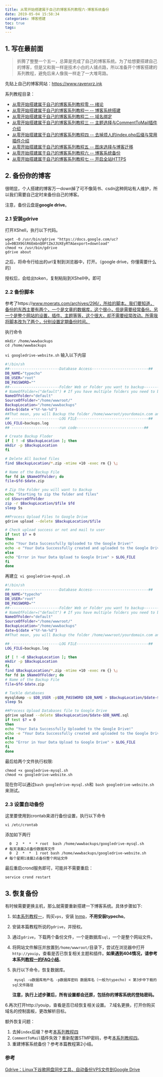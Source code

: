 ```yaml
---
title: 从零开始搭建属于自己的博客系列教程六-博客系统备份
date: 2019-05-04 15:58:34
categories: 博客搭建
toc: true
tags:
---
```



## 1.  写在最前面

> 折腾了整整一个五一，总算是完成了自己的博客系统。为了给想要搭建自己的博客，但是又和我一样是技术小白的人铺点路，所以准备开个博客搭建的系列教程，避免后来人像我一样走了一大堆弯路。

先贴上自己的博客网站：https://www.ravenxrz.ink   
<!-- more -->
系列教程目录：

- [从零开始搭建属于自己的博客系列教程零 -- 绪论](https://www.ravenxrz.ink/archives/ck27a6coa001t08vm7dom4ddk/)
- [从零开始搭建属于自己的博客系列教程一 -- 博客系统搭建](https://www.ravenxrz.ink/archives/ck27a6co2001d08vm37fp2jrz/)
- [从零开始搭建属于自己的博客系列教程二 -- 域名绑定](https://www.ravenxrz.ink/archives/ck27a6co5001i08vmexcp0gm3/)
- [从零开始搭建属于自己的博客系列教程三 -- 主题选择与CommentToMail插件介绍](https://www.ravenxrz.ink/archives/ck27a6cp5003u08vm39sqe1zg/)
- [从零开始搭建属于自己的博客系列教程四 -- 去掉烦人的index.php后缀与常用插件介绍](https://www.ravenxrz.ink/archives/ck27a6co9001r08vm7zd936xx/)
- [从零开始搭建属于自己的博客系列教程五 -- 图床选择与博客迁移](https://www.ravenxrz.ink/archives/ck27a6co7001l08vm695m3jwl/)
- [从零开始搭建属于自己的博客系列教程六 -- 博客系统备份](https://www.ravenxrz.ink/archives/ck27a6co8001o08vme47fc50a/)
- [从零开始搭建属于自己的博客系列教程七 -- 开启全站HTTPS](https://www.ravenxrz.ink/archives/ck27a6co4001g08vm38779qtt/)

## 2.  备份你的博客

很明显，个人搭建的博客万一down掉了可不像简书、csdn这种网站有人维护，所以我们需要自己定时来备份自己的博客。

注意，备份云盘是**google drive**。

### 2.1  安装gdrive

打开XShell，执行以下代码。

```
wget -O /usr/bin/gdrive "https://docs.google.com/uc?id=0B3X9GlR6EmbnQ0FtZmJJUXEyRTA&export=download"
chmod +x /usr/bin/gdrive
gdrive about
```

之后，将命令行给出的url复制到浏览器中，打开。（google drive，你懂需要什么的）

授权后，会给出token，复制粘贴到XShell中。即可

### 2.2 备份脚本

参考了https://www.moerats.com/archives/296/，所给的脚本。我们要知道，备份的东西主要有两个，一个是文章的数据库，这个很小，但是需要经常备份。另一个是整个网站的设置，插件、主题等等，这个很大，却不需要经常改动。所需我将脚本改为了两个，分别设置定期备份时间。

执行命令

```
mkdir /home/wwwbackups
cd /home/wwwbackups
```

`vi googledrive-website.sh` 输入以下内容

```sh
#!/bin/sh
##-----------------------Database Access--------------------------##
DB_NAME="typecho"
DB_USER="root"
DB_PASSWORD=""
##-----------------------Folder Web or Folder you want to backup--------------------------##
# NameOfFolder=("default") # If you have multiple folders you need to back up
NameOfFolder="default"
SourceOfFolder="/home/wwwroot/"
BackupLocation="/home/wwwbackups"
date=$(date +"%Y-%m-%d")
##That mean, you will Backup the folder /home/wwwroot/yourdomain.com and will save into Folder /backups
## ----------------------LOG FILE---------------------------------##
LOG_FILE=backups.log
## ----------------------run code-------------------------------##

# Create Backup Floder
if [ ! -d $BackupLocation ]; then
mkdir -p $BackupLocation
fi

# Delete All backed files
find $BackupLocation/*.zip -mtime +10 -exec rm {} \;

# Name of the Backup File
for fd in $NameOfFolder; do
file=$fd-$date.zip

# Zip the Folder you will want to Backup
echo "Starting to zip the folder and files"
cd $SourceOfFolder
zip -r $BackupLocation/$file $fd
sleep 5s

##Process Upload Files to Google Drive
gdrive upload --delete $BackupLocation/$file

# Check upload success or not and mail to user
if test $? = 0
then
echo "Your Data Successfully Uploaded to the Google Drive!"
echo -e "Your Data Successfully created and uploaded to the Google Drive!" | mail -s "Your VPS Backup from $date" zhang.xingrui@foxmail.com
else
echo "Error in Your Data Upload to Google Drive" > $LOG_FILE
fi
done
```

再建立` vi googledrive-mysql.sh`
```sh
#!/bin/sh
##-----------------------Database Access--------------------------##
DB_NAME="typecho"
DB_USER="root"
DB_PASSWORD=""
##-----------------------Folder Web or Folder you want to backup--------------------------##
# NameOfFolder=("default") # If you have multiple folders you need to back up
NameOfFolder="default"
SourceOfFolder="/home/wwwroot/"
BackupLocation="/home/wwwbackups"
date=$(date +"%Y-%m-%d")
##That mean, you will Backup the folder /home/wwwroot/yourdomain.com and will save into Folder /backups

## ----------------------LOG FILE---------------------------------##
LOG_FILE=backups.log

if [ ! -d $BackupLocation ]; then
mkdir -p $BackupLocation
fi
find $BackupLocation/*.zip -mtime +10 -exec rm {} \;
for fd in $NameOfFolder; do
# Name of the Backup File
file=$fd-$date.zip

# Tackle databases
mysqldump -u $DB_USER -p$DB_PASSWORD $DB_NAME > $BackupLocation/$date-$DB_NAME.sql
sleep 5s

##Process Upload Databases file to Google Drive
gdrive upload --delete $BackupLocation/$date-$DB_NAME.sql
if test $? = 0
then
echo "Your Data Successfully Uploaded to the Google Drive!"
echo -e "Your Data Successfully created and uploaded to the Google Drive!" | mail -s "Your VPS Backup from $date" zhang.xingrui@foxmail.com
else
echo "Error in Your Data Upload to Google Drive" > $LOG_FILE
fi
done
```
最后给两个文件执行权限:

```
chmod +x googledrive-mysql.sh
chmod +x googledrive-website.sh
```

现在你可以通过`bash googledrive-mysql.sh`和` bash googledrive-website.sh`来测试。

### 2.3 设置自动备份

这里要使用到crontab来进行备份设置，执行以下命令

```
vi /etc/crontab
```

添加如下两行

```
  0  2  *  *  * root  bash /home/wwwbackups/googledrive-mysql.sh		# 每天凌晨2点备份数据库文件
  0  2  *  *  1 root bash /home/wwwbackups/googledrive-website.sh		# 每个星期1凌晨2点备份整个网站文件
```

最后重启crond服务即可，可能并不需要重启：

```
service crond restart
```



## 3. 恢复备份

有时候需要更换主机，那么就需要重新搭建一下博客系统。具体步骤如下:

1. 如[本系列教程一](https://www.ravenxrz.ink/archives/build-your-own-blog-series-of-tutorials-from-scratch-blog-system-building.html)，购买`vps`，安装 [lnmp](https://www.ravenxrz.ink/go/aHR0cHM6Ly9sbm1wLm9yZy8=)，**不用安装typecho**。

2. 安装本篇教程所说的`gdrive`，并授权。

3. 通过`gdrive`，下载两个备份文件，一个是数据库`sql`，一个是整个网站文件。

4. 将网站文件解压并放置到`/home/wwwroot/`目录下，尝试在浏览器中打开`http://youip`，查看是否已恢复相关主题和插件。**如果遇到404情况，请参考本系列[教程一的FAQ小结](https://www.ravenxrz.ink/archives/build-your-own-blog-series-of-tutorials-from-scratch-blog-system-building.html)**。

5. 执行以下命令，恢复数据库。

   ```
    mysql -u数据库用户名 -p数据库密码 数据库名（一般为typecho) < 第3步中下载的sql文件路径
   ```

   **注意，执行上述步骤后，所有设置都会还原，包括你的博客系统的登陆密码。**

6.再次打开http://youip，查看是否已经恢复相关设置。
7.域名更换，打开你购买域名的控制面板，更改解析目标。

额外恢复问题：

1. 去掉`index`后缀？参考[本系列教程四](https://www.ravenxrz.ink/archives/build-your-own-blog-tutorial-series-from-scratch-4-remove-annoying-index-php-suffixes-and-introductions-to-common-plugins-1.html)
2. `CommentToMail`插件失效？重新配置STMP密码，参考[本系列教程四](https://www.ravenxrz.ink/archives/build-your-own-blog-tutorial-series-from-scratch-4-remove-annoying-index-php-suffixes-and-introductions-to-common-plugins-1.html)。
3. 重建博客系统备份？参考本篇教程第2小结。

### 参考

[Gdrive：Linux下谷歌网盘同步工具、自动备份VPS文件到Google Drive](https://www.moerats.com/archives/296/)

